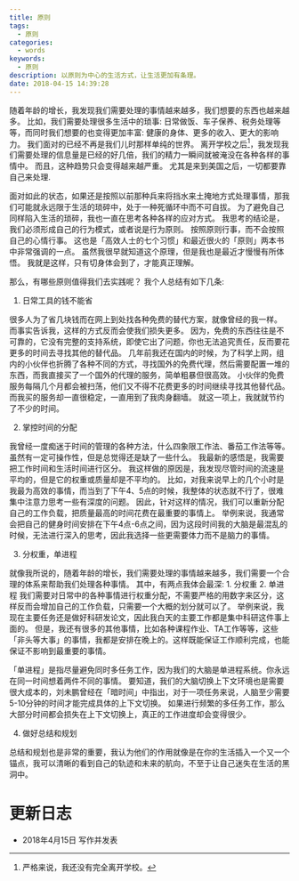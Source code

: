 ```yaml
---
title: 原则
tags:
  - 原则
categories:
  - words
keywords:
  - 原则
description: 以原则为中心的生活方式，让生活更加有条理。
date: 2018-04-15 14:39:28
---
```





随着年龄的增长，我发现我们需要处理的事情越来越多，我们想要的东西也越来越多。
比如，我们需要处理很多生活中的琐事: 日常做饭、车子保养、税务处理等等，而同时我们想要的也变得更加丰富: 健康的身体、更多的收入、更大的影响力。
我们面对的已经不再是我们儿时那样单纯的世界。
离开学校之后[^1]，我发现我们需要处理的信息量是已经的好几倍，我们的精力一瞬间就被淹没在各种各样的事情中。
而且，这种趋势只会变得越来越严重。
尤其是来到美国之后，一切都要靠自己来处理.

面对如此的状态，如果还是按照以前那种兵来将挡水来土掩地方式处理事情，那我们可能就永远限于生活的琐碎中，处于一种死循环中而不可自拔。
为了避免自己同样陷入生活的琐碎，我也一直在思考各种各样的应对方式。
我思考的结论是，我们必须形成自己的行为模式，或者说是行为原则。
按照原则行事，而不会按照自己的心情行事。
这也是「高效人士的七个习惯」和最近很火的「原则」两本书中非常强调的一点。
虽然我很早就知道这个原理，但是我也是最近才慢慢有所体悟。
我就是这样，只有切身体会到了，才能真正理解。

那么，有哪些原则值得我们去实践呢？
我个人总结有如下几条:

1. 日常工具的钱不能省

很多人为了省几块钱而在网上到处找各种免费的替代方案，就像曾经的我一样。
而事实告诉我，这样的方式反而会使我们损失更多。
因为，免费的东西往往是不可靠的，它没有完整的支持系统，即使它出了问题，你也无法追究责任，反而要花更多的时间去寻找其他的替代品。
几年前我还在国内的时候，为了科学上网，组内的小伙伴也折腾了各种不同的方式，寻找国外的免费代理，然后需要配置一堆的东西，而我直接买了一个国外的代理的服务，简单粗暴但很高效。
小伙伴的免费服务每隔几个月都会被扫荡，他们又不得不花费更多的时间继续寻找其他替代品。
而我买的服务却一直很稳定，一直用到了我肉身翻墙。
就这一项上，我就就节约了不少的时间。

2. 掌控时间的分配

我曾经一度痴迷于时间的管理的各种方法，什么四象限工作法、番茄工作法等等。
虽然有一定可操作性，但是总觉得还是缺了一些什么。
我最新的感悟是，我需要把工作时间和生活时间进行区分。
我这样做的原因是，我发现尽管时间的流速是平均的，但是它的权重或质量却是不平均的。
比如，对我来说早上的几个小时是我最为高效的事情，而当到了下午4、5点的时候，我整体的状态就不行了，很难集中注意力思考一些有深度的问题。
因此，针对这样的情况，我们可以重新分配自己的工作负载，把质量最高的时间花费在最重要的事情上。
举例来说，我通常会把自己的健身时间安排在下午4点-6点之间，因为这段时间我的大脑是最混乱的时候，无法进行深入的思考，因此我选择一些更需要体力而不是脑力的事情。

3. 分权重，单进程

就像我所说的，随着年龄的增长，我们需要处理的事情越来越多，我们需要一个合理的体系来帮助我们处理各种事情。
其中，有两点我体会最深: 1. 分权重 2. 单进程
我们需要对日常中的各种事情进行权重分配，不需要严格的用数字来区分，这样反而会增加自己的工作负载，只需要一个大概的划分就可以了。
举例来说，我现在主要任务还是做好科研发论文，因此我白天的主要工作都是集中科研这件事上面的。
但是，我还有很多的其他事情，比如各种课程作业、TA工作等等，这些「非头等大事」的事情，我都是安排在晚上的。这样既能保证工作顺利完成，也能保证不影响到最重要的事情。

「单进程」是指尽量避免同时多任务工作，因为我们的大脑是单进程系统。你永远在同一时间想着两件不同的事情。
要知道，我们的大脑切换上下文环境也是需要很大成本的，刘未鹏曾经在「暗时间」中指出，对于一项任务来说，人脑至少需要5-10分钟的时间才能完成具体的上下文切换。
如果进行频繁的多任务工作，那么大部分时间都会损失在上下文切换上，真正的工作进度却会变得很少。

4. 做好总结和规划

总结和规划也是非常的重要，我认为他们的作用就像是在你的生活插入一个又一个锚点，我可以清晰的看到自己的轨迹和未来的航向，不至于让自己迷失在生活的黑洞中。


# 更新日志

- 2018年4月15日 写作并发表

[^1]: 严格来说，我还没有完全离开学校。

